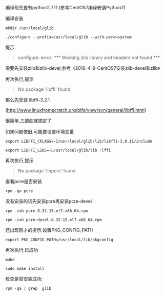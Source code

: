 编译前先要有python2.7.11 (参考CentOS7编译安装Python2)




编译安装

`mkdir /usr/local/glib`

`./configure --prefix=/usr/local/glib --with-pcre=system`

提示
>configure: error: *** Working zlib library and headers not found ***

需要先安装zlib和zlib-devel,参考《2016-4-9-CentOS7安装zlib-devel和zlib》

再次执行,提示
>No package 'libffi' found

那么先安装
libffi-3.2.1

(http://www.linuxfromscratch.org/blfs/view/svn/general/libffi.html)

很简单,三部曲就搞定了

如果问题依旧,可能要设置环境变量

`export LIBFFI_CFLAGS=-I/usr/local/glib/lib/libffi-3.0.11/include`

`export LIBFFI_LIBS=-L/usr/local/glib/lib -lffi`

再次执行,提示
>No package 'libpcre' found

查看pcre是否安装

`rpm -qa pcre`

没有安装的话先安装pcre再安装pcre-devel

`rpm -ivh pcre-8.32-15.el7.x86_64.rpm`

`rpm -ivh pcre-devel-8.32-15.el7.x86_64.rpm`

还出现刚才的提示,设置PKG_CONFIG_PATH

`export PKG_CONFIG_PATH=/usr/local/lib/pkgconfig`

再次执行,已成功

`make`

`sudo make install`

检查是否安装成功:

`rpm -qa | grep  glib`

